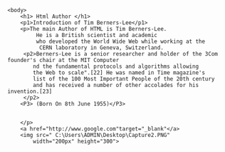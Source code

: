 <!DOCTYPE html>
<html lang="en">
    <head> 
        <meta charset="utf-8">
        <meta name="viewport"content="width=medium,initial-scale=0.5">
     </head>
        <title>Raghu prastice sessions </title>
    
    <body>
        <h1> Html Author </h1>
        <p1>Introduction of Tim Berners-Lee</p1>
        <p>The main Author of HTML is Tim Berners-Lee.
             He is a British scientist and academic 
             who developed the World Wide Web while working at the
              CERN laboratory in Geneva, Switzerland.
         <p2>Berners-Lee is a senior researcher and holder of the 3Com founder's chair at the MIT Computer
            nd the fundamental protocols and algorithms allowing
            the Web to scale".[22] He was named in Time magazine's 
            list of the 100 Most Important People of the 20th century 
            and has received a number of other accolades for his invention.[23]
         </p2>     
        <P3> (Born On 8th June 1955)</P3>
        

        </p>
        <a href="http://www.google.com"target="_blank"</a>
        <img src=" C:\Users\ADMIN\Desktop\Capture2.PNG"
            width="200px" height="300">
</body>
</html>














